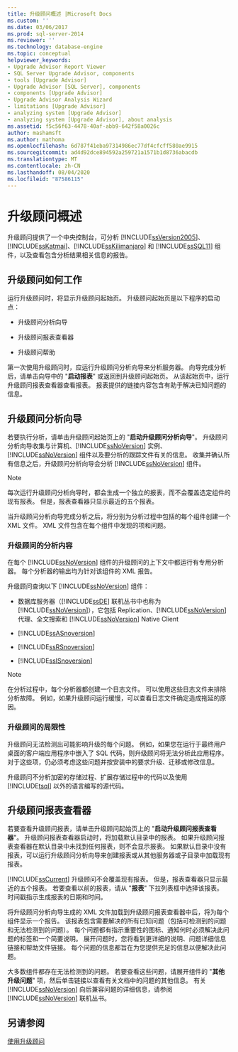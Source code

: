 ```yaml
---
title: 升级顾问概述 |Microsoft Docs
ms.custom: ''
ms.date: 03/06/2017
ms.prod: sql-server-2014
ms.reviewer: ''
ms.technology: database-engine
ms.topic: conceptual
helpviewer_keywords:
- Upgrade Advisor Report Viewer
- SQL Server Upgrade Advisor, components
- tools [Upgrade Advisor]
- Upgrade Advisor [SQL Server], components
- components [Upgrade Advisor]
- Upgrade Advisor Analysis Wizard
- limitations [Upgrade Advisor]
- analyzing system [Upgrade Advisor]
- analyzing system [Upgrade Advisor], about analysis
ms.assetid: f5c56f63-4478-40af-abb9-642f58a0026c
author: mashamsft
ms.author: mathoma
ms.openlocfilehash: 6d787f41eba97314986ec77df4cfcff580ae9915
ms.sourcegitcommit: ad4d92dce894592a259721a1571b1d8736abacdb
ms.translationtype: MT
ms.contentlocale: zh-CN
ms.lasthandoff: 08/04/2020
ms.locfileid: "87586115"
---
```

# <a name="upgrade-advisor-overview"></a>升级顾问概述
  升级顾问提供了一个中央控制台，可分析 [!INCLUDE[ssVersion2005](../../includes/ssversion2005-md.md)]、[!INCLUDE[ssKatmai](../../includes/sskatmai-md.md)]、[!INCLUDE[ssKilimanjaro](../../includes/sskilimanjaro-md.md)] 和 [!INCLUDE[ssSQL11](../../includes/sssql11-md.md)] 组件，以及查看包含分析结果相关信息的报告。  
  
## <a name="how-upgrade-advisor-works"></a>升级顾问如何工作  
 运行升级顾问时，将显示升级顾问起始页。 升级顾问起始页是以下程序的启动点：  
  
-   升级顾问分析向导  
  
-   升级顾问报表查看器  
  
-   升级顾问帮助  
  
 第一次使用升级顾问时，应运行升级顾问分析向导来分析服务器。 向导完成分析后，请单击向导中的 "**启动报表**" 或返回到升级顾问起始页。 从该起始页中，运行升级顾问报表查看器查看报表。 报表提供的链接内容包含有助于解决已知问题的信息。  
  
## <a name="upgrade-advisor-analysis-wizard"></a>升级顾问分析向导  
 若要执行分析，请单击升级顾问起始页上的 "**启动升级顾问分析向导**"。 升级顾问分析向导收集与计算机、[!INCLUDE[ssNoVersion](../../includes/ssnoversion-md.md)] 实例、[!INCLUDE[ssNoVersion](../../includes/ssnoversion-md.md)] 组件以及要分析的跟踪文件有关的信息。 收集并确认所有信息之后，升级顾问分析向导会分析 [!INCLUDE[ssNoVersion](../../includes/ssnoversion-md.md)] 组件。  
  
> [!NOTE]  
>  每次运行升级顾问分析向导时，都会生成一个独立的报表，而不会覆盖选定组件的现有报表。 但是，报表查看器只显示最近的五个报表。  
  
 当升级顾问分析向导完成分析之后，将分别为分析过程中包括的每个组件创建一个 XML 文件。 XML 文件包含在每个组件中发现的项和问题。  
  
### <a name="what-upgrade-advisor-analyzes"></a>升级顾问的分析内容  
 在每个 [!INCLUDE[ssNoVersion](../../includes/ssnoversion-md.md)] 组件的升级顾问的上下文中都运行有专用分析器。 每个分析器的输出均为针对该组件的 XML 报告。  
  
 升级顾问查询以下 [!INCLUDE[ssNoVersion](../../includes/ssnoversion-md.md)] 组件：  
  
-   数据库服务器（[!INCLUDE[ssDE](../../includes/ssde-md.md)] 联机丛书中也称为[!INCLUDE[ssNoVersion](../../includes/ssnoversion-md.md)]），它包括 Replication、[!INCLUDE[ssNoVersion](../../includes/ssnoversion-md.md)] 代理、全文搜索和 [!INCLUDE[ssNoVersion](../../includes/ssnoversion-md.md)] Native Client  
  
-   [!INCLUDE[ssASnoversion](../../includes/ssasnoversion-md.md)]  
  
-   [!INCLUDE[ssRSnoversion](../../includes/ssrsnoversion-md.md)]  
  
-   [!INCLUDE[ssISnoversion](../../includes/ssisnoversion-md.md)]  
  
> [!NOTE]  
>  在分析过程中，每个分析器都创建一个日志文件。 可以使用这些日志文件来排除分析故障。 例如，如果升级顾问运行缓慢，可以查看日志文件确定造成拖延的原因。  
  
### <a name="upgrade-advisor-limitations"></a>升级顾问的局限性  
 升级顾问无法检测出可能影响升级的每个问题。 例如，如果您在运行于最终用户桌面的客户端应用程序中嵌入了 SQL 代码，则升级顾问将无法分析此应用程序。 对于这些项，仍必须考虑这些问题并按安装中的要求升级、迁移或修改信息。  
  
 升级顾问不分析加密的存储过程、扩展存储过程中的代码以及使用 [!INCLUDE[tsql](../../includes/tsql-md.md)] 以外的语言编写的源代码。  
  
## <a name="upgrade-advisor-report-viewer"></a>升级顾问报表查看器  
 若要查看升级顾问报表，请单击升级顾问起始页上的 "**启动升级顾问报表查看器**"。 升级顾问报表查看器启动时，将加载默认目录中的报表。 如果升级顾问报表查看器在默认目录中未找到任何报表，则不会显示报表。 如果默认目录中没有报表，可以运行升级顾问分析向导来创建报表或从其他服务器或子目录中加载现有报表。  
  
 [!INCLUDE[ssCurrent](../../includes/sscurrent-md.md)] 升级顾问不会覆盖现有报表。 但是，报表查看器只显示最近的五个报表。 若要查看以前的报表，请从 "**报表**" 下拉列表框中选择该报表。 时间戳指示生成报表的日期和时间。  
  
 将升级顾问分析向导生成的 XML 文件加载到升级顾问报表查看器中后，将为每个组件显示一个报告。 该报表包含需要解决的所有已知问题（包括可检测到的问题和无法检测到的问题）。 每个问题都有指示重要性的图标、通知何时必须解决此问题的标签和一个简要说明。 展开问题时，您将看到更详细的说明、问题详细信息链接和帮助文件链接。 每个问题的信息都旨在为您提供充足的信息以便解决此问题。  
  
 大多数组件都存在无法检测到的问题。 若要查看这些问题，请展开组件的 "**其他升级问题**" 项，然后单击链接以查看有关文档中的问题的其他信息。 有关 [!INCLUDE[ssNoVersion](../../includes/ssnoversion-md.md)] 向后兼容问题的详细信息，请参阅 [!INCLUDE[ssNoVersion](../../includes/ssnoversion-md.md)] 联机丛书。  
  
## <a name="see-also"></a>另请参阅  
 [使用升级顾问](../../../2014/sql-server/install/working-with-upgrade-advisor.md)  
  
  
